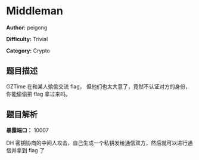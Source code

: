 # Middleman

**Author:** peigong

**Difficulty:** Trivial

**Category:** Crypto

## 题目描述

GZTime 在和某人偷偷交流 flag， 但他们也太大意了，竟然不认证对方的身份，你能偷偷把 flag 拿过来吗。

## 题目解析

**暴露端口：** 10007

DH 密钥协商的中间人攻击，自己生成一个私钥发给通信双方，然后就可以进行通信并拿到 flag 了

